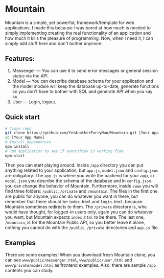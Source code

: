 # Mountain
Mountain is a simple, yet powerful, framework/template for web applications. I made this because I was bored at how much is needed to simply implementing creating the real functionality of an application and how much it kills the pleasure of programming. Now, when I need it, I can simply add stuff here and don't bother anymore.

## Features:
1. Messenger — You can use it to send error messages or general session status via the API.
2. Model — You can describe database schema for your application and the model module will keep the database up-to-date, generate functions so you don't have to bother with SQL and generate API when you say so.
3. User — Login, logout.

## Quick start
```bash
# Clone repo
git clone https://github.com/YetAnotherFurryMan/Mountain.git [Your App Name]
cd [Your App Name]
# Install dependences
npm install
# Run application to see if everythink is working fine
npm start
```
Then you can start playing around. Inside `/app` directory you can put anything related to your application, but `app.js`, `model.json` and `config.json` are obligatory. The `app.js` is where you write the backend for your app, in `model.json` you describe the schema of the database and in `config.json` you can change the behavior of Mountain. Furthermore, inside `/www` you will find three folders: `/public`, `/private` and `/mountain`. The files in the first one are public for anyone, you can do whatever you want in there, but remember that there should be `index.html` and `login.html`, because Mountain sometimes redirects to them. The `/private` directory is, who would have thought, for logged-in users only, again you can do whatever you want, but Mountain expects `index.html` to be there. The last one, `/mountain`, is for the Mountain Public API, so you better leave it alone, nothing you cannot do with the `/public`, `/private` directories and `app.js` file.

## Examples
There are some examples! When you download fresh Mountain clone, you can see `www/public/messenger.html`, `www/public/user.html` and `www/private/model.html` as frontend examples. Also, there are sample `/app` contents you can study.
